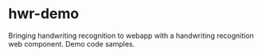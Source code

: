 # hwr-demo
Bringing handwriting recognition to webapp with a handwriting recognition web component. Demo code samples.

